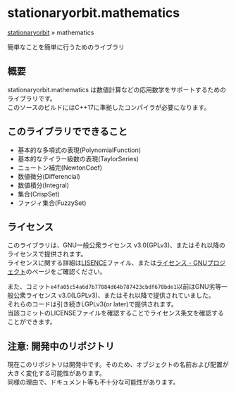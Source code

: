 # stationaryorbit.mathematics

[stationaryorbit](https://github.com/zawa-ch/stationaryorbit) » mathematics

簡単なことを簡単に行うためのライブラリ

## 概要

stationaryorbit.mathematics は数値計算などの応用数学をサポートするためのライブラリです。  
このソースのビルドにはC++17に準拠したコンパイラが必要になります。  

## このライブラリでできること

- 基本的な多項式の表現(PolynomialFunction)
- 基本的なテイラー級数の表現(TaylorSeries)
- ニュートン補完(NewtonCoef)
- 数値微分(Differencial)
- 数値積分(Integral)
- 集合(CrispSet)
- ファジィ集合(FuzzySet)

## ライセンス

このライブラリは、GNU一般公衆ライセンス v3.0(GPLv3)、またはそれ以降のライセンスで提供されます。  
ライセンスに関する詳細は[LISENCE](./LICENSE)ファイル、または[ライセンス - GNUプロジェクト](http://www.gnu.org/licenses/)のページをご確認ください。  

また、コミット`e4fa05c54a6d7b77884d64b787423cbdf678bde1`以前はGNU劣等一般公衆ライセンス v3.0(LGPLv3)、またはそれ以降で提供されていました。  
それらのコードは引き続きLGPLv3(or later)で提供されます。  
当該コミットのLICENSEファイルを確認することでライセンス条文を確認することができます。  

## 注意: 開発中のリポジトリ

現在このリポジトリは開発中です。そのため、オブジェクトの名前および配置が大きく変化する可能性があります。  
同様の理由で、ドキュメント等も不十分な可能性があります。  
